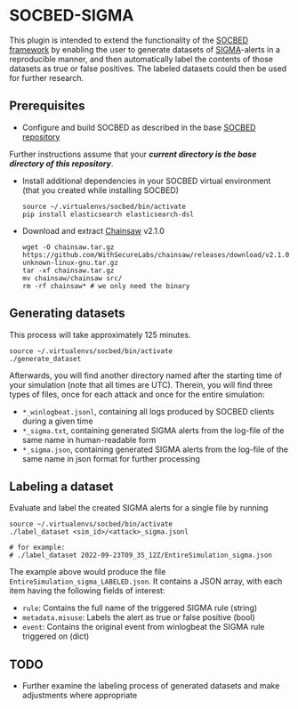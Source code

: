 # SOCBED-SIGMA
This plugin is intended to extend the functionality of the [SOCBED framework](https://github.com/fkie-cad/socbed)
by enabling the user to generate datasets of [SIGMA](https://github.com/SigmaHQ/sigma)-alerts in a reproducible manner, 
and then automatically label the contents of those datasets as true or false positives.
The labeled datasets could then be used for further research.


## Prerequisites
- Configure and build SOCBED as described in the base [SOCBED repository](https://github.com/fkie-cad/socbed)

Further instructions assume that your _**current directory is the base directory of this repository**_.
- Install additional dependencies in your SOCBED virtual environment (that you created while installing SOCBED)
    ```shell
    source ~/.virtualenvs/socbed/bin/activate
    pip install elasticsearch elasticsearch-dsl
    ```
- Download and extract [Chainsaw](https://github.com/WithSecureLabs/chainsaw) v2.1.0
    ```shell
  wget -O chainsaw.tar.gz https://github.com/WithSecureLabs/chainsaw/releases/download/v2.1.0/chainsaw_x86_64-unknown-linux-gnu.tar.gz
  tar -xf chainsaw.tar.gz
  mv chainsaw/chainsaw src/
  rm -rf chainsaw* # we only need the binary
    ```


## Generating datasets
This process will take approximately 125 minutes.
```shell
source ~/.virtualenvs/socbed/bin/activate
./generate_dataset
```
Afterwards, you will find another directory named after the starting time of your simulation (note that all times are UTC).
Therein, you will find three types of files, once for each attack and once for the entire simulation:
- `*_winlogbeat.jsonl`, containing all logs produced by SOCBED clients during a given time
- `*_sigma.txt`, containing generated SIGMA alerts from the log-file of the same name in human-readable form
- `*_sigma.json`, containing generated SIGMA alerts from the log-file of the same name in json format for further processing


## Labeling a dataset
Evaluate and label the created SIGMA alerts for a single file by running
```shell
source ~/.virtualenvs/socbed/bin/activate
./label_dataset <sim_id>/<attack>_sigma.jsonl

# for example:
# ./label_dataset 2022-09-23T09_35_12Z/EntireSimulation_sigma.json
```
The example above would produce the file `EntireSimulation_sigma_LABELED.json`.
It contains a JSON array, with each item having the following fields of interest:
- `rule`: Contains the full name of the triggered SIGMA rule (string)
- `metadata.misuse`: Labels the alert as true or false positive (bool)
- `event`: Contains the original event from winlogbeat the SIGMA rule triggered on (dict)

## TODO
- Further examine the labeling process of generated datasets and make adjustments where appropriate

